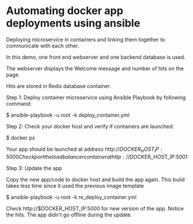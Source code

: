# Automating docker app deployments using ansible

Deploying microservice in containers and linking them together to communicate with each other.

In this demo, one front end webserver and one backend database is used.

The webserver displays the Welcome message and number of hits on the page.

Hits are stored in Redis database container.


Step 1: Deploy container microservice using Ansible Playbook by following command:

$ ansible-playbook -u root -k deploy_container.yml

Step 2: Check your docker host and verify if containers are launched:

$ docker ps

Your app should be launched at address http://$DOCKER_HOST_IP:5000
Check port the load balancer container at http://$DOCKER_HOST_IP:5001

Step 3: Update the app

Copy the new app/code to docker host and build the app again. This build takes less time since it used the previous image template

$ ansible-playbook -u root -k re_deploy_container.yml

Check http://$DOCKER_HOST_IP:5000 for new version of the app. Notice the hits. The app didn't go offline during the update.

